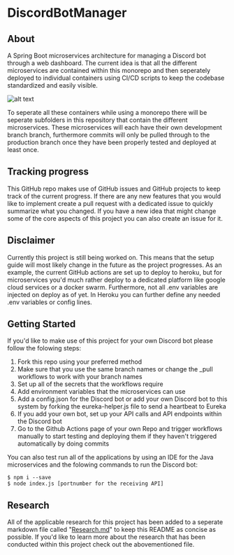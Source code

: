 # DiscordBotManager
## About

A Spring Boot microservices architecture for managing a Discord bot through a web dashboard. The current idea is that all the different microservices are contained within this monorepo and then seperately deployed to individual containers using CI/CD scripts to keep the codebase standardized and easily visible.

![alt text](https://github.com/FHICT-S-Owen/S3-IPS-DOCS/blob/main/Container_diagram_v2.jpg?raw=true)

To seperate all these containers while using a monorepo there will be seperate subfolders in this repository that contain the different microservices. These microservices will each have their own development branch branch, furthermore commits will only be pulled through to the production branch once they have been properly tested and deployed at least once.

## Tracking progress

This GitHub repo makes use of GitHub issues and GitHub projects to keep track of the current progress. If there are any new features that you would like to implement create a pull request with a dedicated issue to quickly summarize what you changed. If you have a new idea that might change some of the core aspects of this project you can also create an issue for it.

## Disclaimer

Currently this project is still being worked on. This means that the setup guide will most likely change in the future as the project progresses. As an example, the current GitHub actions are set up to deploy to heroku, but for microservices you'd much rather deploy to a dedicated platform like google cloud services or a docker swarm. Furthermore, not all .env variables are injected on deploy as of yet. In Heroku you can further define any needed .env variables or config lines.

## Getting Started
If you'd like to make use of this project for your own Discord bot please follow the folowing steps:

1. Fork this repo using your preferred method
2. Make sure that you use the same branch names or change the _pull workflows to work with your branch names
3. Set up all of the secrets that the workflows require
4. Add environment variables that the microservices can use
5. Add a config.json for the Discord bot or add your own Discord bot to this system by forking the eureka-helper.js file to send a heartbeat to Eureka
6. If you add your own bot, set up your API calls and API endpoints within the Discord bot
7. Go to the Github Actions page of your own Repo and trigger workflows manually to start testing and deploying them if they haven't triggered automatically by doing commits

You can also test run all of the applications by using an IDE for the Java microservices and the folowing commands to run the Discord bot:

```console
$ npm i --save
$ node index.js [portnumber for the receiving API]
```

## Research

All of the applicable research for this project has been added to a seperate markdown file called "[Research.md](https://github.com/FHICT-S-Owen/DiscordBotManager/blob/research/Research.md)" to keep this README as concise as possible. If you'd like to learn more about the research that has been conducted within this project check out the abovementioned file.